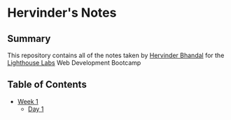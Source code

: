 # Hervinder's Notes


## Summary

This repository contains all of the notes taken by [Hervinder Bhandal](https://github.com/hbhandal80) for the [Lighthouse Labs](https://www.lighthouselabs.ca) Web Development Bootcamp


## Table of Contents

* [Week 1](/Week_1)
  * [Day 1](/Week_1/Day_1)